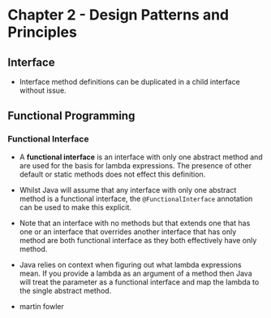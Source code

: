 # Chapter 2 - Design Patterns and Principles

## Interface

* Interface method definitions can be duplicated in a child interface without issue.

## Functional Programming

### Functional Interface

* A **functional interface** is an interface with only one abstract method and are used for the basis for lambda expressions. The presence of other default or static methods does not effect this definition.

* Whilst Java will assume that any interface with only one abstract method is a functional interface, the `@FunctionalInterface` annotation can be used to make this explicit.

* Note that an interface with no methods but that extends one that has one or an interface that overrides another interface that has only method are both functional interface as they both effectively have only method.

* Java relies on context when figuring out what lambda expressions mean. If you provide a lambda as an argument of a method then Java will treat the parameter as a functional interface and map the lambda to the single abstract method.

* martin fowler
